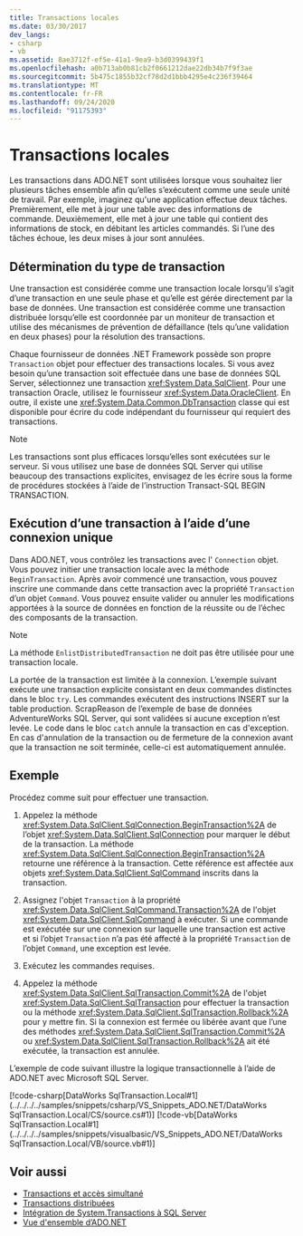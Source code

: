```yaml
---
title: Transactions locales
ms.date: 03/30/2017
dev_langs:
- csharp
- vb
ms.assetid: 8ae3712f-ef5e-41a1-9ea9-b3d0399439f1
ms.openlocfilehash: a0b713ab0b81cb2f0661212dae22db34b7f9f3ae
ms.sourcegitcommit: 5b475c1855b32cf78d2d1bbb4295e4c236f39464
ms.translationtype: MT
ms.contentlocale: fr-FR
ms.lasthandoff: 09/24/2020
ms.locfileid: "91175393"
---
```

# <a name="local-transactions"></a>Transactions locales

Les transactions dans ADO.NET sont utilisées lorsque vous souhaitez lier plusieurs tâches ensemble afin qu’elles s’exécutent comme une seule unité de travail. Par exemple, imaginez qu'une application effectue deux tâches. Premièrement, elle met à jour une table avec des informations de commande. Deuxièmement, elle met à jour une table qui contient des informations de stock, en débitant les articles commandés. Si l’une des tâches échoue, les deux mises à jour sont annulées.  
  
## <a name="determining-the-transaction-type"></a>Détermination du type de transaction  

 Une transaction est considérée comme une transaction locale lorsqu’il s’agit d’une transaction en une seule phase et qu’elle est gérée directement par la base de données. Une transaction est considérée comme une transaction distribuée lorsqu’elle est coordonnée par un moniteur de transaction et utilise des mécanismes de prévention de défaillance (tels qu’une validation en deux phases) pour la résolution des transactions.  
  
 Chaque fournisseur de données .NET Framework possède son propre `Transaction` objet pour effectuer des transactions locales. Si vous avez besoin qu’une transaction soit effectuée dans une base de données SQL Server, sélectionnez une transaction <xref:System.Data.SqlClient>. Pour une transaction Oracle, utilisez le fournisseur <xref:System.Data.OracleClient>. En outre, il existe une <xref:System.Data.Common.DbTransaction> classe qui est disponible pour écrire du code indépendant du fournisseur qui requiert des transactions.  
  
> [!NOTE]
> Les transactions sont plus efficaces lorsqu’elles sont exécutées sur le serveur. Si vous utilisez une base de données SQL Server qui utilise beaucoup des transactions explicites, envisagez de les écrire sous la forme de procédures stockées à l’aide de l’instruction Transact-SQL BEGIN TRANSACTION.
  
## <a name="performing-a-transaction-using-a-single-connection"></a>Exécution d’une transaction à l’aide d’une connexion unique  

 Dans ADO.NET, vous contrôlez les transactions avec l' `Connection` objet. Vous pouvez initier une transaction locale avec la méthode `BeginTransaction`. Après avoir commencé une transaction, vous pouvez inscrire une commande dans cette transaction avec la propriété `Transaction` d’un objet `Command`. Vous pouvez ensuite valider ou annuler les modifications apportées à la source de données en fonction de la réussite ou de l’échec des composants de la transaction.  
  
> [!NOTE]
> La méthode `EnlistDistributedTransaction` ne doit pas être utilisée pour une transaction locale.  
  
 La portée de la transaction est limitée à la connexion. L’exemple suivant exécute une transaction explicite consistant en deux commandes distinctes dans le bloc `try`. Les commandes exécutent des instructions INSERT sur la table production. ScrapReason de l’exemple de base de données AdventureWorks SQL Server, qui sont validées si aucune exception n’est levée. Le code dans le bloc `catch` annule la transaction en cas d'exception. En cas d'annulation de la transaction ou de fermeture de la connexion avant que la transaction ne soit terminée, celle-ci est automatiquement annulée.  
  
## <a name="example"></a>Exemple  

 Procédez comme suit pour effectuer une transaction.  
  
1. Appelez la méthode <xref:System.Data.SqlClient.SqlConnection.BeginTransaction%2A> de l’objet <xref:System.Data.SqlClient.SqlConnection> pour marquer le début de la transaction. La méthode <xref:System.Data.SqlClient.SqlConnection.BeginTransaction%2A> retourne une référence à la transaction. Cette référence est affectée aux objets <xref:System.Data.SqlClient.SqlCommand> inscrits dans la transaction.  
  
2. Assignez l'objet `Transaction` à la propriété <xref:System.Data.SqlClient.SqlCommand.Transaction%2A> de l'objet <xref:System.Data.SqlClient.SqlCommand> à exécuter. Si une commande est exécutée sur une connexion sur laquelle une transaction est active et si l’objet `Transaction` n’a pas été affecté à la propriété `Transaction` de l’objet `Command`, une exception est levée.  
  
3. Exécutez les commandes requises.  
  
4. Appelez la méthode <xref:System.Data.SqlClient.SqlTransaction.Commit%2A> de l'objet <xref:System.Data.SqlClient.SqlTransaction> pour effectuer la transaction ou la méthode <xref:System.Data.SqlClient.SqlTransaction.Rollback%2A> pour y mettre fin. Si la connexion est fermée ou libérée avant que l’une des méthodes <xref:System.Data.SqlClient.SqlTransaction.Commit%2A> ou <xref:System.Data.SqlClient.SqlTransaction.Rollback%2A> ait été exécutée, la transaction est annulée.  
  
 L’exemple de code suivant illustre la logique transactionnelle à l’aide de ADO.NET avec Microsoft SQL Server.  
  
 [!code-csharp[DataWorks SqlTransaction.Local#1](../../../../samples/snippets/csharp/VS_Snippets_ADO.NET/DataWorks SqlTransaction.Local/CS/source.cs#1)]
 [!code-vb[DataWorks SqlTransaction.Local#1](../../../../samples/snippets/visualbasic/VS_Snippets_ADO.NET/DataWorks SqlTransaction.Local/VB/source.vb#1)]  
  
## <a name="see-also"></a>Voir aussi

- [Transactions et accès simultané](transactions-and-concurrency.md)
- [Transactions distribuées](distributed-transactions.md)
- [Intégration de System.Transactions à SQL Server](system-transactions-integration-with-sql-server.md)
- [Vue d'ensemble d’ADO.NET](ado-net-overview.md)
